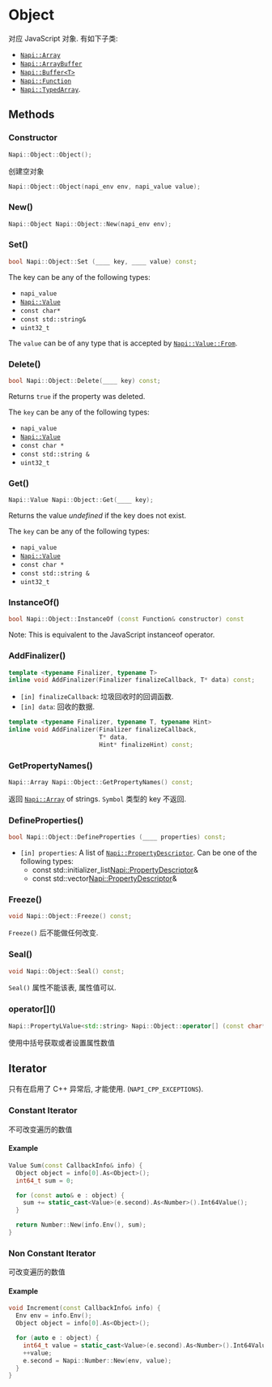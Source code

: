 # Object

对应 JavaScript 对象. 有如下子类:

- [`Napi::Array`](array.md)
- [`Napi::ArrayBuffer`](array_buffer.md)
- [`Napi::Buffer<T>`](buffer.md)
- [`Napi::Function`](function.md)
- [`Napi::TypedArray`](typed_array.md).

## Methods

### Constructor

```cpp
Napi::Object::Object();
```

创建空对象

```cpp
Napi::Object::Object(napi_env env, napi_value value);
```

### New()

```cpp
Napi::Object Napi::Object::New(napi_env env);
```

### Set()

```cpp
bool Napi::Object::Set (____ key, ____ value) const;
```

The key can be any of the following types:

- `napi_value`
- [`Napi::Value`](value.md)
- `const char*`
- `const std::string&`
- `uint32_t`

The `value` can be of any type that is accepted by [`Napi::Value::From`][].

### Delete()

```cpp
bool Napi::Object::Delete(____ key) const;
```

Returns `true` if the property was deleted.

The `key` can be any of the following types:

- `napi_value`
- [`Napi::Value`](value.md)
- `const char *`
- `const std::string &`
- `uint32_t`

### Get()

```cpp
Napi::Value Napi::Object::Get(____ key);
```

Returns the value _undefined_ if the key does not exist.

The `key` can be any of the following types:

- `napi_value`
- [`Napi::Value`](value.md)
- `const char *`
- `const std::string &`
- `uint32_t`

### InstanceOf()

```cpp
bool Napi::Object::InstanceOf (const Function& constructor) const
```

Note: This is equivalent to the JavaScript instanceof operator.

### AddFinalizer()

```cpp
template <typename Finalizer, typename T>
inline void AddFinalizer(Finalizer finalizeCallback, T* data) const;
```

- `[in] finalizeCallback`: 垃圾回收时的回调函数.
- `[in] data`: 回收的数据.

```cpp
template <typename Finalizer, typename T, typename Hint>
inline void AddFinalizer(Finalizer finalizeCallback,
                         T* data,
                         Hint* finalizeHint) const;
```

### GetPropertyNames()

```cpp
Napi::Array Napi::Object::GetPropertyNames() const;
```

返回 [`Napi::Array`](array.md) of strings.
`Symbol` 类型的 key 不返回.

### DefineProperties()

```cpp
bool Napi::Object::DefineProperties (____ properties) const;
```

- `[in] properties`: A list of [`Napi::PropertyDescriptor`](property_descriptor.md). Can be one of the following types:
  - const std::initializer_list<Napi::PropertyDescriptor>&
  - const std::vector<Napi::PropertyDescriptor>&

### Freeze()

```cpp
void Napi::Object::Freeze() const;
```

`Freeze()` 后不能做任何改变.

### Seal()

```cpp
void Napi::Object::Seal() const;
```

`Seal()` 属性不能该表, 属性值可以.

### operator\[\]()

```cpp
Napi::PropertyLValue<std::string> Napi::Object::operator[] (const char* utf8name) const;
```

使用中括号获取或者设置属性数值

## Iterator

只有在启用了 C++ 异常后, 才能使用. (`NAPI_CPP_EXCEPTIONS`).

### Constant Iterator

不可改变遍历的数值

#### Example

```cpp
Value Sum(const CallbackInfo& info) {
  Object object = info[0].As<Object>();
  int64_t sum = 0;

  for (const auto& e : object) {
    sum += static_cast<Value>(e.second).As<Number>().Int64Value();
  }

  return Number::New(info.Env(), sum);
}
```

### Non Constant Iterator

可改变遍历的数值

#### Example

```cpp
void Increment(const CallbackInfo& info) {
  Env env = info.Env();
  Object object = info[0].As<Object>();

  for (auto e : object) {
    int64_t value = static_cast<Value>(e.second).As<Number>().Int64Value();
    ++value;
    e.second = Napi::Number::New(env, value);
  }
}
```

[`Napi::TypeTaggable`]: ./type_taggable.md
[`Napi::Value::From`]: ./value.md#from
